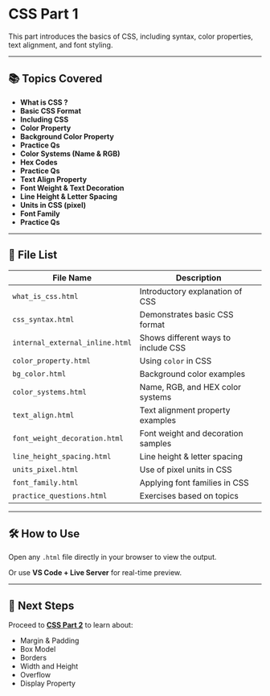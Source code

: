 # CSS Part 1

This part introduces the basics of CSS, including syntax, color properties, text alignment, and font styling.

---

## 📚 Topics Covered

- **What is CSS ?**
- **Basic CSS Format**
- **Including CSS**
- **Color Property**
- **Background Color Property**
- **Practice Qs**
- **Color Systems (Name & RGB)**
- **Hex Codes**
- **Practice Qs**
- **Text Align Property**
- **Font Weight & Text Decoration**
- **Line Height & Letter Spacing**
- **Units in CSS (pixel)**
- **Font Family**
- **Practice Qs**

---

## 📂 File List

| File Name                     | Description                          |
|-------------------------------|--------------------------------------|
| `what_is_css.html`            | Introductory explanation of CSS      |
| `css_syntax.html`             | Demonstrates basic CSS format        |
| `internal_external_inline.html` | Shows different ways to include CSS |
| `color_property.html`         | Using `color` in CSS                 |
| `bg_color.html`               | Background color examples            |
| `color_systems.html`          | Name, RGB, and HEX color systems     |
| `text_align.html`             | Text alignment property examples     |
| `font_weight_decoration.html` | Font weight and decoration samples   |
| `line_height_spacing.html`    | Line height & letter spacing         |
| `units_pixel.html`            | Use of pixel units in CSS            |
| `font_family.html`            | Applying font families in CSS        |
| `practice_questions.html`     | Exercises based on topics            |

---

## 🛠️ How to Use

Open any `.html` file directly in your browser to view the output.

Or use **VS Code + Live Server** for real-time preview.

---

## 🔗 Next Steps

Proceed to **[CSS Part 2](../CSS%20Part%202)** to learn about:
- Margin & Padding
- Box Model
- Borders
- Width and Height
- Overflow
- Display Property
